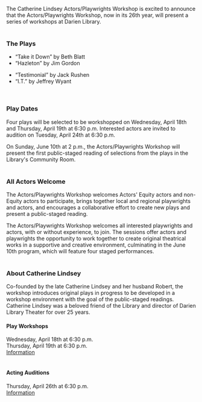 <div class="row">
<div class="col-md-9">

The Catherine Lindsey Actors/Playwrights Workshop is excited to announce that the Actors/Playwrights Workshop, now in its 26th year, will present a series of workshops at Darien Library.
<br />
<br />

### The Plays
<div class="row">
<div class="col-md-4">

* “Take it Down” by Beth Blatt
* “Hazleton” by Jim Gordon
</div>
<div class="col-md-4">

* “Testimonial” by Jack Rushen
* “I.T.” by Jeffrey Wyant
</div>
</div>

<br />

### Play Dates
Four plays will be selected to be workshopped on Wednesday, April 18th and Thursday, April 19th at 6:30 p.m. Interested actors are invited to audition on Tuesday, April 24th at 6:30 p.m. 

On Sunday, June 10th  at 2 p.m., the Actors/Playwrights Workshop will present the first public-staged reading of selections from the plays in the Library's Community Room.
<br />
<br />

### All Actors Welcome
The Actors/Playwrights Workshop welcomes Actors' Equity actors and non-Equity actors to participate, brings together local and regional playwrights and actors, and encourages a collaborative effort to create new plays and present a public-staged reading. 

The Actors/Playwrights Workshop welcomes all interested playwrights and actors, with or without experience, to join. The sessions offer actors and playwrights the opportunity to work together to create original theatrical works in a supportive and creative
environment, culminating in the June 10th program, which will feature four staged performances.
<br />
<br />

### About Catherine Lindsey
Co-founded by the late Catherine Lindsey and her husband Robert, the workshop introduces original plays in progress to be developed in a workshop environment with the goal of the public-staged readings. Catherine Lindsey was a beloved friend of the Library and director
of Darien Library Theater for over 25 years.

</div>
<div class="col-md-3">

#### Play Workshops
Wednesday, April 18th at 6:30 p.m.<br />
Thursday, April 19th at 6:30 p.m.<br />
[Information](https://dar.to/2G9CE4n "Play Workshops Information")
<br />
<br />

#### Acting Auditions
Thursday, April 26th at 6:30 p.m.<br />
[Information](https://dar.to/2G7CBpG "Auditions Information")
<br />
<br />

</div>
</div>